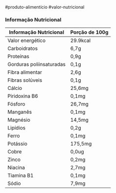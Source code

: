 #produto-alimentício #valor-nutricional 

### Informação Nutricional
| Informação Nutricional   | Porção de 100g | 
| ------------------------ | ---------------|
| Valor energético         | 29.9kcal       |
| Carboidratos             | 6,7g           |
| Proteínas                | 0,9g           |
| Gorduras poliinsaturadas | 0,1g           |
| Fibra alimentar          | 2,6g           |
| Fibras solúveis          | 0,1g           |
| Cálcio                   | 25,6mg         |
| Piridoxina B6            | 0,1mg          |
| Fósforo                  | 26,7mg         |
| Manganês                 | 0,1mg          |
| Magnésio                 | 14,5mg         |
| Lipídios                 | 0,2g           |
| Ferro                    | 0,1mg          |
| Potássio                 | 175,5mg        |
| Cobre                    | 0,0ug          |
| Zinco                    | 0,2mg          |
| Niacina                  | 2,7mg          |
| Tiamina B1               | 0,1mg          |
| Sódio                    | 7,9mg         |